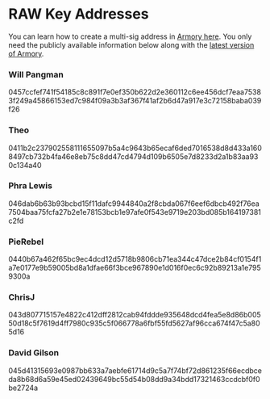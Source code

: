 #  RAW Key Addresses

You can learn how to create a multi-sig address in [Armory here](http://vimeo.com/96983886). You only need the publicly available information below along with the [latest version of Armory](https://bitcoinarmory.com/download/).

### Will Pangman
0457ccfef741f54185c8c891f7e0ef350b622d2e360112c6ee456dcf7eaa75383f249a45866153ed7c984f09a3b3af367f41af2b6d47a917e3c72158baba039f26

### Theo
0411b2c237902558111655097b5a4c9643b65ecaf6ded7016538d8d433a1608497cb732b4fa46e8eb75c8dd47cd4794d109b6505e7d8233d2a1b83aa930c134a40

### Phra Lewis
046dab6b63b93bcbd15f11dafc9944840a2f8cbda067f6eef6dbcb492f76ea7504baa75fcfa27b2e1e78153bcb1e97afe0f543e9719e203bd085b164197381c2fd

### PieRebel
0440b67a462f65bc9ec4dcd12d5718b9806cb71ea344c47dce2b84cf0154f1a7e0177e9b59005bd8a1dfae66f3bce967890e1d016f0ec6c92b89213a1e7959300a

### ChrisJ
043d807715157e4822c412dff2812cab94fddde935648dcd4fea5e8d86b00550d18c5f7619d4ff7980c935c5f066778a6fbf55fd5627af96cca674f47c5a805d16

### David Gilson
045d41315693e0987bb633a7aebfe61714d9c5a7f74bf72d861235f66ecdbceda8b68d6a59e45ed02439649bc55d54b08dd9a34bdd17321463ccdcbf0f0be2724a